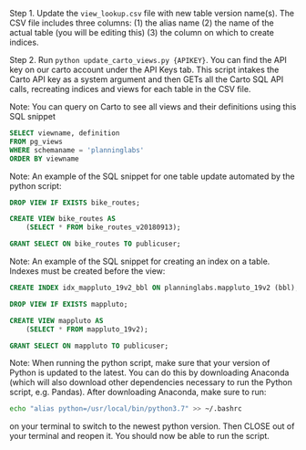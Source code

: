 Step 1.
Update the `view_lookup.csv` file with new table version name(s). The CSV file includes three columns: (1) the alias name (2) the name of the actual table (you will be editing this) (3) the column on which to create indices.

Step 2.
Run `python update_carto_views.py {APIKEY}`. You can find the API key on our carto account under the API Keys tab. This script intakes the Carto API key as a system argument and then GETs all the Carto SQL API calls, recreating indices and views for each table in the CSV file.

Note: You can query on Carto to see all views and their definitions using this SQL snippet

```sql
SELECT viewname, definition 
FROM pg_views 
WHERE schemaname = 'planninglabs' 
ORDER BY viewname
```

Note: An example of the SQL snippet for one table update automated by the python script:
```sql
DROP VIEW IF EXISTS bike_routes;

CREATE VIEW bike_routes AS
	(SELECT * FROM bike_routes_v20180913);

GRANT SELECT ON bike_routes TO publicuser;
```

Note: An example of the SQL snippet for creating an index on a table. Indexes must be created before the view:
```sql
CREATE INDEX idx_mappluto_19v2_bbl ON planninglabs.mappluto_19v2 (bbl);

DROP VIEW IF EXISTS mappluto;

CREATE VIEW mappluto AS
	(SELECT * FROM mappluto_19v2);

GRANT SELECT ON mappluto TO publicuser;
```

Note: When running the python script, make sure that your version of Python is updated to the latest. You can do this by downloading Anaconda (which will also download other dependencies necessary to run the Python script, e.g. Pandas). After downloading Anaconda, make sure to run:  
```sh
echo "alias python=/usr/local/bin/python3.7" >> ~/.bashrc
```
 on your terminal to switch to the newest python version. Then CLOSE out of your terminal and reopen it. You should now be able to run the script.
